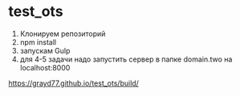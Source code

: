 # test_ots
1) Клонируем репозиторий
2) npm install
3) запускам Gulp
4) для 4-5 задачи надо запустить сервер в папке domain.two на localhost:8000

https://grayd77.github.io/test_ots/build/
